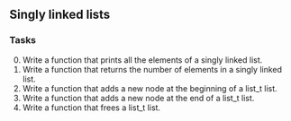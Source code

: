 ## Singly linked lists
### Tasks
0. Write a function that prints all the elements of a singly linked list.
1. Write a function that returns the number of elements in a singly linked list.
2. Write a function that adds a new node at the beginning of a list_t list.
3. Write a function that adds a new node at the end of a list_t list.
4. Write a function that frees a list_t list.
